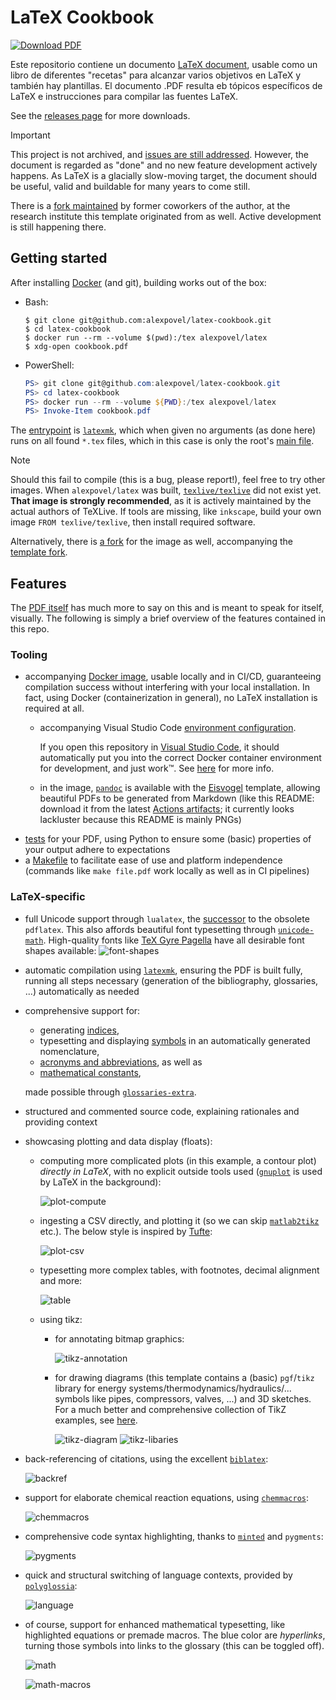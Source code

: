 # LaTeX Cookbook

[![Download PDF](https://img.shields.io/badge/Download-PDF-blue.svg)][download]

Este repositorio contiene un documento [LaTeX document](cookbook.tex), usable como un libro de diferentes "recetas" para alcanzar varios objetivos en LaTeX y también hay plantillas.
El documento .PDF resulta eb tópicos específicos de LaTeX e instrucciones para compilar las fuentes LaTeX.

See the [releases page](https://github.com/alexpovel/latex-cookbook/releases) for more downloads.

> [!IMPORTANT]
> This project is not archived, and [issues are still
> addressed](https://github.com/alexpovel/latex-cookbook/issues/17). However, the
> document is regarded as "done" and no new feature development actively happens. As LaTeX is a glacially slow-moving target, the document
> should be useful, valid and buildable for many years to come still.
>
> There is a [fork
> maintained](https://collaborating.tuhh.de/m21/public/theses/itt-latex-template) by
> former coworkers of the author, at the research institute this template originated
> from as well. Active development is still happening there.

## Getting started

After installing [Docker](https://www.docker.com/) (and git), building works out of the
box:

- Bash:

  ```console
  $ git clone git@github.com:alexpovel/latex-cookbook.git
  $ cd latex-cookbook
  $ docker run --rm --volume $(pwd):/tex alexpovel/latex
  $ xdg-open cookbook.pdf
  ```

- PowerShell:

  ```powershell
  PS> git clone git@github.com:alexpovel/latex-cookbook.git
  PS> cd latex-cookbook
  PS> docker run --rm --volume ${PWD}:/tex alexpovel/latex
  PS> Invoke-Item cookbook.pdf
  ```

The [entrypoint](https://docs.docker.com/engine/reference/builder/#entrypoint) is
[`latexmk`](https://ctan.org/pkg/latexmk?lang=en), which when given no arguments (as
done here) runs on all found `*.tex` files, which in this case is only the root's [main
file](./cookbook.tex).

> [!NOTE]
> Should this fail to compile (this is a bug, please report!), feel free to try other
> images. When `alexpovel/latex` was built,
> [`texlive/texlive`](https://hub.docker.com/r/texlive/texlive) did not exist yet.
> **That image is strongly recommended**, as it is actively maintained by the actual
> authors of TeXLive. If tools are missing, like `inkscape`, build your own image `FROM
> texlive/texlive`, then install required software.
>
> Alternatively, there is [a
> fork](https://collaborating.tuhh.de/m21/public/theses/latex_dockerfile) for the image
> as well, accompanying the [template
> fork](https://collaborating.tuhh.de/m21/public/theses/itt-latex-template).

## Features

The [PDF itself][download] has much more to say on this and is meant to speak for itself, visually.
The following is simply a brief overview of the features contained in this repo.

### Tooling

- accompanying [Docker image](.devcontainer/image/Dockerfile), usable locally and in CI/CD, guaranteeing compilation success without interfering with your local installation.
  In fact, using Docker (containerization in general), no LaTeX installation is required at all.
  - accompanying Visual Studio Code [environment configuration](.devcontainer/devcontainer.json).

    If you open this repository in [Visual Studio Code](https://code.visualstudio.com/), it should automatically put you into the correct Docker container environment for development, and just work™.
    See [here](.devcontainer/README.md) for more info.
  - in the image, [`pandoc`](https://pandoc.org/) is available with the [Eisvogel](https://github.com/Wandmalfarbe/pandoc-latex-template) template, allowing beautiful PDFs to be generated from Markdown (like this README: download it from the latest [Actions artifacts](https://github.com/alexpovel/latex-cookbook/actions); it currently looks lackluster because this README is mainly PNGs)
- [tests](tests/config.yml) for your PDF, using Python to ensure some (basic) properties of your output adhere to expectations
- a [Makefile](Makefile) to facilitate ease of use and platform independence (commands like `make file.pdf` work locally as well as in CI pipelines)

### LaTeX-specific

- full Unicode support through `lualatex`, the [successor](https://en.wikipedia.org/wiki/LuaTeX) to the obsolete `pdflatex`.
  This also affords beautiful font typesetting through [`unicode-math`](https://ctan.org/pkg/unicode-math).
  High-quality fonts like [TeX Gyre Pagella](https://ctan.org/pkg/tex-gyre-pagella) have all desirable font shapes available:
  ![font-shapes](images/bitmaps/readme/font-shapes.png)
- automatic compilation using [`latexmk`](.latexmkrc), ensuring the PDF is built fully, running all steps necessary (generation of the bibliography, glossaries, ...) automatically as needed
- comprehensive support for:
  - generating [indices](bib/glossaries/index/),
  - typesetting and displaying [symbols](bib/glossaries/symbols/) in an automatically generated nomenclature,
  - [acronyms and abbreviations](bib/glossaries/abbreviations.bib), as well as
  - [mathematical constants](bib/glossaries/constants.bib),

  made possible through [`glossaries-extra`](https://ctan.org/pkg/glossaries-extra).
- structured and commented source code, explaining rationales and providing context
- showcasing plotting and data display (floats):
  - computing more complicated plots (in this example, a contour plot) *directly in LaTeX*, with no explicit outside tools used ([`gnuplot`](http://www.gnuplot.info/) is used by LaTeX in the background):

    ![plot-compute](images/bitmaps/readme/plot-compute.png)
  - ingesting a CSV directly, and plotting it (so we can skip [`matlab2tikz`](https://www.mathworks.com/matlabcentral/fileexchange/22022-matlab2tikz-matlab2tikz) etc.).
    The below style is inspired by [Tufte](https://www.edwardtufte.com/tufte/):

    ![plot-csv](images/bitmaps/readme/plot-csv.png)
  - typesetting more complex tables, with footnotes, decimal alignment and more:

    ![table](images/bitmaps/readme/tables.png)
  - using tikz:
    - for annotating bitmap graphics:

      ![tikz-annotation](images/bitmaps/readme/tikz-annotations.png)
    - for drawing diagrams (this template contains a (basic) `pgf`/`tikz` library for energy systems/thermodynamics/hydraulics/... symbols like pipes, compressors, valves, ...) and 3D sketches.
      For a much better and comprehensive collection of TikZ examples, see [here](https://texample.net/tikz/examples/).

      ![tikz-diagram](images/bitmaps/readme/tikz-diagram.png)
      ![tikz-libaries](images/bitmaps/readme/tikz-libraries.png)
- back-referencing of citations, using the excellent [`biblatex`](https://ctan.org/pkg/biblatex):

  ![backref](images/bitmaps/readme/backref.png)
- support for elaborate chemical reaction equations, using [`chemmacros`](https://ctan.org/pkg/chemmacros):

  ![chemmacros](images/bitmaps/readme/chem.png)
- comprehensive code syntax highlighting, thanks to [`minted`](https://ctan.org/pkg/minted) and `pygments`:

  ![pygments](images/bitmaps/readme/code.png)
- quick and structural switching of language contexts, provided by [`polyglossia`](https://ctan.org/pkg/polyglossia):

  ![language](images/bitmaps/readme/language.png)
- of course, support for enhanced mathematical typesetting, like highlighted equations or premade macros.
  The blue color are *hyperlinks*, turning those symbols into links to the glossary (this can be toggled off).

  ![math](images/bitmaps/readme/math.png)

  ![math-macros](images/bitmaps/readme/math-macros.png)

[download]: https://github.com/alexpovel/latex-cookbook/releases/latest/download/cookbook.pdf

